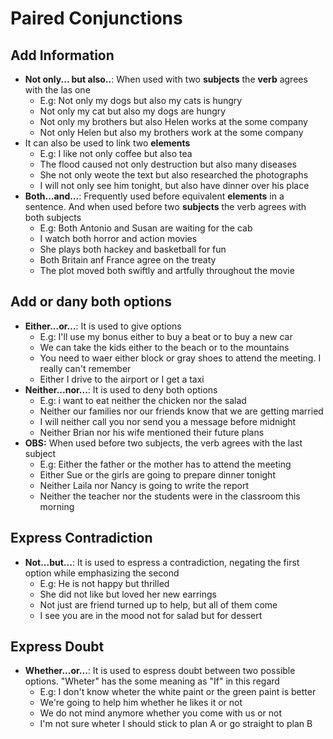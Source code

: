 # Paired Conjunctions

## Add Information

- **Not only... but also..**: When used with two **subjects** the **verb** agrees with the las one
  - E.g: Not only my dogs but also my cats is hungry
  - Not only my cat but also my dogs are hungry
  - Not only my brothers but also Helen works at the some company
  - Not only Helen but also my brothers work at the some company
- It can also be used to link two **elements**
  - E.g: I like not only coffee but also tea
  - The flood caused not only destruction but also many diseases
  - She not only weote the text but also researched the photographs
  - I will not only see him tonight, but also have dinner over his place
- **Both...and...**: Frequently used before equivalent **elements** in a sentence. And when used before two **subjects** the verb agrees with both subjects
  - E.g: Both Antonio and Susan are waiting for the cab
  - I watch both horror and action movies
  - She plays both hackey and basketball for fun
  - Both Britain anf France agree on the treaty
  - The plot moved both swiftly and artfully throughout the movie

## Add or dany both options

- **Either...or...**: It is used to give options
  - E.g: I'll use my bonus either to buy a beat or to buy a new car
  - We can take the kids either to the beach or to the mountains
  - You need to waer either block or gray shoes to attend the meeting. I really can't remember
  - Either I drive to the airport or I get a taxi
- **Neither...nor...**: It is used to deny both options
  - E.g: i want to eat neither the chicken nor the salad
  - Neither our families nor our friends know that we are getting married
  - I will neither call you nor send you a message before midnight
  - Neither Brian nor his wife mentioned their future plans
- **OBS:** When used before two subjects, the verb agrees with the last subject
  - E.g: Either the father or the mother has to attend the meeting
  - Either Sue or the girls are going to prepare dinner tonight
  - Neither Laila nor Nancy is going to write the report
  - Neither the teacher nor the students were in the classroom this morning

## Express Contradiction

- **Not...but...**: It is used to espress a contradiction, negating the first option while emphasizing the second
  - E.g: He is not happy but thrilled
  - She did not like but loved her new earrings
  - Not just are friend turned up to help, but all of them come
  - I see you are in the mood not for salad but for dessert

## Express Doubt

- **Whether...or...**: It is used to espress doubt between two possible options. "Wheter" has the some meaning as "If" in this regard
  - E.g: I don't know wheter the white paint or the green paint is better
  - We're going to help him whether he likes it or not
  - We do not mind anymore whether you come with us or not
  - I'm not sure wheter I should stick to plan A or go straight to plan B
